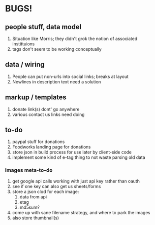 # BUGS!

## people stuff, data model
1. Situation like Morris; they didn't grok the notion of associated instittuions
1. tags don't seem to be working conceptually

## data / wiring
1. People can put non-urls into social links; breaks at layout
1. Newlines in description text need a solution

## markup / templates
1. donate link(s) dont' go anywhere
1. various contact us links need doing

## to-do
1. paypal stuff for donations
1. Foodworks landing page for donations
1. store json in build process for use later by client-side code
1. implement some kind of e-tag thing to not waste parsing old data

### images meta-to-do
1. get google api calls working with just api key rather than oauth
1. see if one key can also get us sheets/forms
1. store a json clod for each image:
   1. data from api
   1. etag
   1. md5sum?
1. come up with sane filename strategy, and where to park the images
1. also store thumbnail(s)

